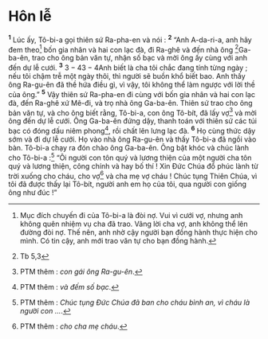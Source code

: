 # Hôn lễ
<sup><b>1</b></sup> Lúc ấy, Tô-bi-a gọi thiên sứ Ra-pha-en và nói : <sup><b>2</b></sup> “Anh A-da-ri-a, anh hãy đem theo[^1] bốn gia nhân và hai con lạc đà, đi Ra-ghê và đến nhà ông [^1*]Ga-ba-ên, trao cho ông bản văn tự, nhận số bạc và mời ông ấy cùng với anh đến dự lễ cưới. <sup><b>3</b></sup> $3-4$$3-4$Anh biết là cha tôi chắc đang tính từng ngày ; nếu tôi chậm trễ một ngày thôi, thì người sẽ buồn khổ biết bao. Anh thấy ông Ra-gu-ên đã thề hứa điều gì, vì vậy, tôi không thể làm ngược với lời thề của ông.” <sup><b>5</b></sup> Vậy thiên sứ Ra-pha-en đi cùng với bốn gia nhân và hai con lạc đà, đến Ra-ghê xứ Mê-đi, và trọ nhà ông Ga-ba-ên. Thiên sứ trao cho ông bản văn tự, và cho ông biết rằng, Tô-bi-a, con ông Tô-bít, đã lấy vợ[^2] và mời ông đến dự lễ cưới. Ông Ga-ba-ên đứng dậy, thanh toán với thiên sứ các túi bạc có đóng dấu niêm phong[^3], rồi chất lên lưng lạc đà. <sup><b>6</b></sup> Họ cùng thức dậy sớm và đi dự lễ cưới. Họ vào nhà ông Ra-gu-ên và thấy Tô-bi-a đã ngồi vào bàn. Tô-bi-a chạy ra đón chào ông Ga-ba-ên. Ông bật khóc và chúc lành cho Tô-bi-a :[^4] “Ôi người con tôn quý và lương thiện của một người cha tôn quý và lương thiện, công chính và hay bố thí ! Xin Đức Chúa đổ phúc lành từ trời xuống cho cháu, cho vợ[^5] và cha mẹ vợ cháu ! Chúc tụng Thiên Chúa, vì tôi đã được thấy lại Tô-bít, người anh em họ của tôi, qua người con giống ông như đúc !”

[^1]: Mục đích chuyến đi của Tô-bi-a là đòi nợ. Vui vì cưới vợ, nhưng anh không quên nhiệm vụ cha đã trao. Vâng lời cha vợ, anh không thể lên đường đòi nợ. Thế nên, anh nhờ cậy người bạn đồng hành thực hiện cho mình. Có tin cậy, anh mới trao văn tự cho bạn đồng hành.
[^2]: PTM thêm : <i>con gái ông Ra-gu-ên</i>.
[^3]: PTM thêm : <i>và đếm số bạc</i>.
[^4]: PTM thêm : <i>Chúc tụng Đức Chúa đã ban cho cháu bình an, vì cháu là người con ...</i>.
[^5]: PTM thêm : <i>cho cha mẹ cháu</i>.
[^1*]: Tb 5,3
